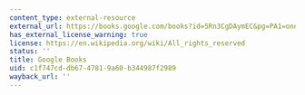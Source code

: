 ```yaml
---
content_type: external-resource
external_url: https://books.google.com/books?id=5Rn3CgDAymEC&pg=PA1=onepage#v=onepage&q&f=false
has_external_license_warning: true
license: https://en.wikipedia.org/wiki/All_rights_reserved
status: ''
title: Google Books
uid: c1f747cd-db67-4781-9a60-b344987f2989
wayback_url: ''
---
```

